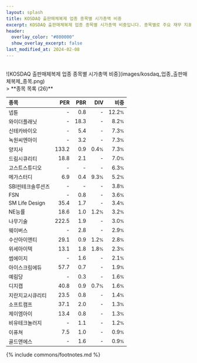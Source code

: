 ```yaml
---
layout: splash
title: KOSDAQ 출판매체복제 업종 종목별 시가총액 비중
excerpt: KOSDAQ 출판매체복제 업종 종목별 시가총액 비중입니다. 종목별로 주요 재무 지표를 함께 표시합니다.
header:
  overlay_color: "#800000"
  show_overlay_excerpt: false
last_modified_at: 2024-02-08
---
```

<br>
![KOSDAQ 출판매체복제 업종 종목별 시가총액 비중](images/kosdaq_업종_출판매체복제_종목.png)
<br>
> **종목 목록 (26)**<a id="list"></a>

| **종목** | **PER** | **PBR** | **DIV** | **비중** |
| :------- | ------: | ------: | ------: | -------: |
| 넵튠 | - | 0.8 | - | 12.2<small>%</small> |
| 와이더플래닛 | - | 18.3 | - | 8.2<small>%</small> |
| 신테카바이오 | - | 5.4 | - | 7.3<small>%</small> |
| 녹원씨엔아이 | - | 3.2 | - | 7.3<small>%</small> |
| 양지사 | 133.2 | 0.9 | 0.4<small>%</small> | 7.3<small>%</small> |
| 드림시큐리티 | 18.8 | 2.1 | - | 7.0<small>%</small> |
| 고스트스튜디오 | - | - | - | 6.3<small>%</small> |
| 메가스터디 | 6.9 | 0.4 | 9.3<small>%</small> | 5.2<small>%</small> |
| SBI핀테크솔루션즈 | - | - | - | 3.8<small>%</small> |
| FSN | - | 0.8 | - | 3.6<small>%</small> |
| SM Life Design | 35.4 | 1.7 | - | 3.4<small>%</small> |
| NE능률 | 18.6 | 1.0 | 1.2<small>%</small> | 3.2<small>%</small> |
| 나무기술 | 222.5 | 1.9 | - | 3.0<small>%</small> |
| 웨이버스 | - | 2.8 | - | 2.9<small>%</small> |
| 수산아이앤티 | 29.1 | 0.9 | 1.2<small>%</small> | 2.8<small>%</small> |
| 위세아이텍 | 13.1 | 1.8 | 1.8<small>%</small> | 2.3<small>%</small> |
| 썸에이지 | - | 1.6 | - | 2.1<small>%</small> |
| 아이스크림에듀 | 57.7 | 0.7 | - | 1.9<small>%</small> |
| 예림당 | - | 0.3 | - | 1.6<small>%</small> |
| 디지캡 | 40.8 | 0.9 | 0.7<small>%</small> | 1.6<small>%</small> |
| 지란지교시큐리티 | 23.5 | 0.8 | - | 1.4<small>%</small> |
| 소프트캠프 | 37.1 | 2.0 | - | 1.3<small>%</small> |
| 제이엠아이 | 13.4 | 0.8 | - | 1.3<small>%</small> |
| 비유테크놀러지 | - | 1.1 | - | 1.2<small>%</small> |
| 이퓨쳐 | 7.5 | 1.0 | - | 0.9<small>%</small> |
| 골드앤에스 | - | 1.6 | - | 0.9<small>%</small> |

{% include commons/footnotes.md %}